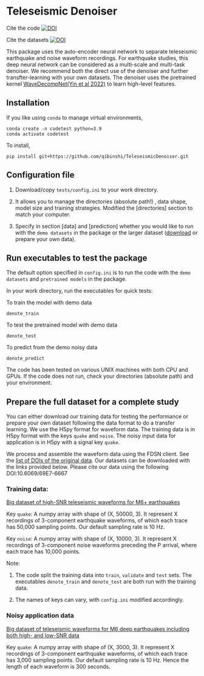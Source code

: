 # Teleseismic Denoiser
Cite the code [![DOI](https://zenodo.org/badge/496703199.svg)](https://zenodo.org/badge/latestdoi/496703199)

Cite the datasets [![DOI](https://img.shields.io/badge/DOI-10.6069%2F69E7--6667-blue)](https://doi.org/10.6069/69E7-6667)



This package uses the auto-encoder neural network to separate teleseismic earthquake and noise waveform recordings.
For earthquake studies, this deep neural network can be considered as a multi-scale and multi-task denoiser. We recommend 
both the direct use of the denoiser and further transfter-learning with your own datasets.
The denoiser uses the pretrained kernel 
[WaveDecompNet(Yin et al 2022)](https://github.com/yinjiuxun/WaveDecompNet-paper/) 
to learn high-level features.



## Installation

If you like using `conda` to manage virtual environments, 
```
conda create -n codetest python=3.9
conda activate codetest
```
To install, 
```
pip install git+https://github.com/qibinshi/TeleseismicDenoiser.git
```


## Configuration file

1. Download/copy `tests/config.ini` to your work directory. 

2. It allows you to manage the directories (absolute path!) , data shape, model size and training strategies. 
Modified the [directories] section to match your computer. 

3. Specify in section [data] and [prediction] whether you would like to run with the `demo datasets` in the package or
the larger dataset ([download](#data-prep) or prepare your own data). 



## Run executables to test the package

The default option specified in `config.ini` is to run the code with the `demo datasets` and `pretrained models` in the package. 

In your work directory, run the executables for quick tests:

To train the model with demo data
```
denote_train
```
To test the pretrained model with demo data
```
denote_test
```
To predict from the demo noisy data
```
denote_predict
```
The code has been tested on various UNIX machines with both CPU and GPUs. If the code does not run, check your directories (absolute path) and your environment.


## Prepare the full dataset for a complete study <a name="data-prep"></a>
You can either download our training data for testing the performance or 
prepare your own dataset following the data format to do a transfer learning. 
We use the H5py format for waveform data. 
The training data is in H5py format with the keys `quake` and `noise`. 
The noisy input data for application is in H5py with a signal key `quake`.



We process and assemble the waveform data using the FDSN client. 
See the [list of DOIs of the original data](http://dasway.ess.washington.edu/qibins/Seismic_network_DOI_list.txt). 
Our datasets can be downloaded with the links provided below.
Please cite our data using the following DOI:10.6069/69E7-6667


### Training data:
[Big dataset of high-SNR teleseismic waveforms for M6+ earthquakes](http://dasway.ess.washington.edu/qibins/Psnr25_lp4_2000-2021.hdf5)

Key `quake`: A numpy array with shape of (X, 50000, 3). 
It represent X recordings of 3-component earthquake waveforms, 
of which each trace has 50,000 sampling points. Our default sampling rate is 10 Hz.

Key `noise`: A numpy array with shape of (X, 10000, 3). 
It represent X recordings of 3-component noise waveforms preceding the P arrival, 
where each trace has 10,000 points.

Note: 
1. The code split the training data into `train`, `validate` and `test` sets. 
The executables `denote_train` and `denote_test` are both run with the training data.

2. The names of keys can vary, with `config.ini` modified accordingly.

### Noisy application data
[Big dataset of teleseismic waveforms for M6 deep earthquakes including both high- and low-SNR data](http://dasway.ess.washington.edu/qibins/M6_deep100km_P.hdf5)


Key `quake`: A numpy array with shape of (X, 3000, 3). 
It represent X recordings of 3-component earthquake waveforms, 
of which each trace has 3,000 sampling points. Our default sampling rate is 10 Hz. 
Hence the length of each waveform is 300 seconds.
